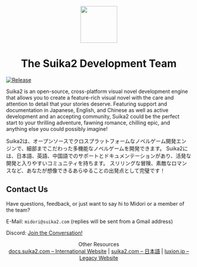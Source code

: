 <div align="center">
  <img src="https://suika2.com/img/AppIcon.png" width="100" height="100"/>
  <h1>The Suika2 Development Team</h1>
</div>

[![Release](https://img.shields.io/github/release/suika2engine/suika2?style=for-the-badge&color=dark-green)](https://github.com/suika2engine/suika2/releases/latest)

Suika2 is an open-source, cross-platform visual novel development engine that allows you to create a feature-rich visual novel with the care and attention to detail that your stories deserve. Featuring support and documentation in Japanese, English, and Chinese as well as active development and an accepting community, Suika2 could be the perfect start to your thrilling adventure, fawning romance, chilling epic, and anything else you could possibly imagine!

Suika2は、オープンソースでクロスプラットフォームなノベルゲーム開発エンジンで、細部までこだわった多機能なノベルゲームを開発できます。 Suika2には、日本語、英語、中国語でのサポートとドキュメンテーションがあり、活発な開発と入りやすいコミュニティを持ちます。 スリリングな冒険、素敵なロマンスなど、あなたが想像できるあらゆることの出発点として完璧です！

## Contact Us

Have questions, feedback, or just want to say hi to Midori or a member of the team?

E-Mail: `midori@suika2.com` (replies will be sent from a Gmail address)

Discord: [Join the Conversation!](https://discord.gg/ZmvXxE8GFg)

<!-- Footer -->
<div align="center">
  Other Resources<br>
  <a href="https://docs.suika2.com">docs.suika2.com – International Website</a> | <a href="https://suika2.com">suika2.com – 日本語</a> | <a href="https://luxion.jp">luxion.jp – Legacy Website</a>
</div>
